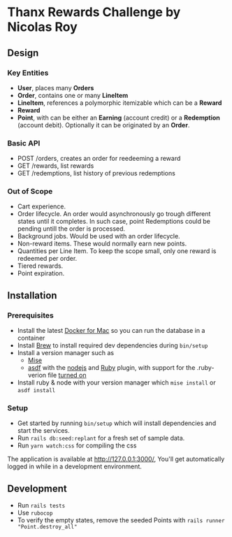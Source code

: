 # Thanx Rewards Challenge by Nicolas Roy

## Design

### Key Entities

- **User**, places many **Orders**
- **Order**, contains one or many **LineItem**
- **LineItem**, references a polymorphic itemizable which can be a **Reward**
- **Reward**
- **Point**, with can be either an **Earning** (account credit) or a **Redemption** (account debit). Optionally it can be originated by an **Order**.

### Basic API

- POST /orders, creates an order for reedeeming a reward
- GET /rewards, list rewards
- GET /redemptions, list history of previous redemptions

### Out of Scope

- Cart experience.
- Order lifecycle. An order would asynchronously go trough different states until it completes. In such case, point Redemptions could be pending untill the order is processed.
- Background jobs. Would be used with an order lifecycle.
- Non-reward items. These would normally earn new points.
- Quantities per Line Item. To keep the scope small, only one reward is redeemed per order.
- Tiered rewards.
- Point expiration.

## Installation

### Prerequisites

- Install the latest [Docker for Mac](https://docs.docker.com/desktop/install/mac-install/) so you can run the database in a container
- Install [Brew](https://brew.sh/) to install required dev dependencies during `bin/setup`
- Install a version manager such as
  - [Mise](https://mise.jdx.dev/installing-mise.html)
  - [asdf](https://github.com/asdf-vm/asdf) with the [nodejs](https://github.com/asdf-vm/asdf-nodejs) and [Ruby](https://github.com/asdf-vm/asdf-ruby) plugin, with support for the .ruby-verion file [turned on](https://github.com/asdf-vm/asdf-ruby?tab=readme-ov-file#ruby-version-file)
- Install ruby & node with your version manager which `mise install` or `asdf install`

### Setup

- Get started by running `bin/setup` which will install dependencies and start the services.
- Run `rails db:seed:replant` for a fresh set of sample data.
- Run `yarn watch:css` for compiling the css

The application is available at http://127.0.0.1:3000/, You'll get automatically logged in while in a development environment.

## Development

- Run `rails tests`
- Use `rubocop`
- To verify the empty states, remove the seeded Points with `rails runner "Point.destroy_all"`

